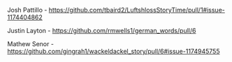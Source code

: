 Josh Pattillo - https://github.com/tbaird2/LuftshlossStoryTime/pull/1#issue-1174404862

Justin Layton - https://github.com/rmwells1/german_words/pull/6

Mathew Senor - https://github.com/gingrah1/wackeldackel_story/pull/6#issue-1174945755
